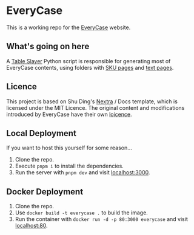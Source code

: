 # EveryCase

This is a working repo for the [EveryCase](https://everycase.org/) website.

## What's going on here

A [Table Slayer](scripts/table_slayer.py) Python script is responsible for generating most of EveryCase contents, using folders with [SKU pages](trash/layout/) and [text pages](trash/pages/).

## Licence

This project is based on Shu Ding's [Nextra](https://github.com/shuding/nextra/) / Docs template, which is licensed under the MIT Licence. The original content and modifications introduced by EveryCase have their own [loicence](LICENCE.md).

## Local Deployment

If you want to host this yourself for some reason…

1. Clone the repo.
2. Execute `pnpm i` to install the dependencies.
3. Run the server with `pnpm dev` and visit [localhost:3000](http://localhost:3000/).

## Docker Deployment

1. Clone the repo.
2. Use `docker build -t everycase .` to build the image.
3. Run the container with `docker run -d -p 80:3000 everycase` and visit [localhost:80](http://localhost/).
